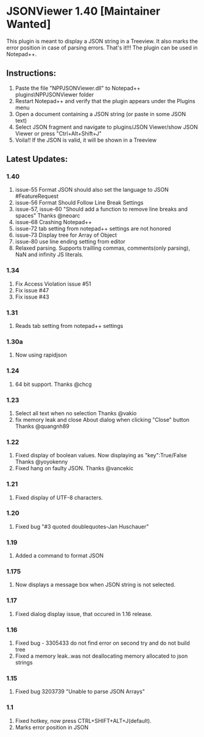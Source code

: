 # JSONViewer 1.40 [Maintainer Wanted]

This plugin is meant to display a JSON string in a Treeview. It also marks the error position in case of parsing errors. That's it!!! The plugin can be used in Notepad++.

## Instructions:
1. Paste the file "NPPJSONViewer.dll" to Notepad++ plugins\NPPJSONViewer folder
2. Restart Notepad++ and verify that the plugin appears under the Plugins menu
3. Open a document containing a JSON string (or paste in some JSON text)
4. Select JSON fragment and navigate to plugins/JSON Viewer/show JSON Viewer or press "Ctrl+Alt+Shift+J"
5. Voila!! If the JSON is valid, it will be shown in a Treeview


## Latest Updates:


### 1.40
1. issue-55 Format JSON should also set the language to JSON #FeatureRequest
2. issue-56 Format Should Follow Line Break Settings
3. issue-57, issue-60 "Should add a function to remove line breaks and spaces" Thanks @neoarc
4. issue-68 Crashing Notepad++
5. issue-72 tab setting from notepad++ settings are not honored
6. issue-73 Display tree for Array of Object 
7. issue-80 use line ending setting from editor
8. Relaxed parsing. Supports trailling commas, comments(only parsing), NaN and infinity JS literals.
  
### 1.34
1. Fix Access Violation issue #51
2. Fix issue #47
3. Fix issue #43

### 1.31
1. Reads tab setting from notepad++ settings

### 1.30a
1. Now using rapidjson

### 1.24
1. 64 bit support. Thanks @chcg
   
### 1.23
1. Select all text when no selection
   Thanks @vakio
2. fix memory leak and close About dialog when clicking "Close" button
   Thanks @quangnh89 

### 1.22
1. Fixed display of boolean values. Now displaying as "key":True/False
   Thanks @yoyokenny
2. Fixed hang on faulty JSON.
   Thanks @vancekic

### 1.21
1. Fixed display of UTF-8 characters.

### 1.20
1. Fixed bug "#3 quoted doublequotes-Jan Huschauer"

### 1.19
1. Added a command to format JSON

### 1.175
1. Now displays a message box when JSON string is not selected.

### 1.17
1. Fixed dialog display issue, that occured in 1.16 release.

### 1.16
1. Fixed bug - 3305433 do not find error on second try and do not build tree
2. Fixed a memory leak..was not deallocating memory allocated to json strings

### 1.15
1. Fixed bug 3203739 "Unable to parse JSON Arrays"

### 1.1
1. Fixed hotkey, now press CTRL+SHIFT+ALT+J(default).
2. Marks error position in JSON

